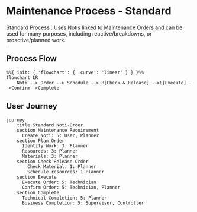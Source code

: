 # Maintenance Process - Standard 
Standard Process
: Uses Notis linked to Maintenance Orders and can be used for many purposes, including reactive/breakdowns, or proactive/planned work.


## Process Flow 
<!--Simplified process flow -->
```mermaid
%%{ init: { 'flowchart': { 'curve': 'linear' } } }%%
flowchart LR
    Noti --> Order --> Schedule --> R[Check & Release] -->E[Execute] -->Confirm-->Complete
```

## User Journey
<!--Simplified process flow -->
```mermaid
journey
    title Standard Noti-Order 
    section Maintenance Requirement 
      Create Noti: 5: User, Planner
    section Plan Order
      Identify Work: 3: Planner
      Resources: 3: Planner
      Materials: 3: Planner
    section Check Release Order
        Check Material: 1: Planner
        Schedule resources: 1 Planner
    section Execute
      Execute Order: 5: Technician
      Confirm Order: 5: Technician, Planner
    section Complete
      Technical Completion: 5: Planner
      Business Completion: 5: Supervisor, Controller
```

